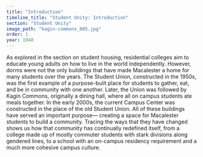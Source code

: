 ```yaml
---
title: "Introduction"
timeline_title: "Student Unity: Introduction"
section: "Student Unity"
image_path: "kagin-commons_005.jpg"
order: 1
year: 1948
---
```


As explored in the section on student housing, residential colleges aim to educate young adults on how to live in the world independently. However, dorms were not the only buildings that have made Macalester a home for many students over the years. The Student Union, constructed in the 1950s, was the first example of a purpose-built place for students to gather, eat, and be in community with one another. Later, the Union was followed by Kagin Commons, originally a dining hall, where all on campus students ate meals together. In the early 2000s, the current Campus Center was constructed in the place of the old Student Union. All of these buildings have served an important purpose— creating a space for Macalester students to build a community. Tracing the ways that they have changed shows us how that community has continually redefined itself, from a college made up of mostly commuter students with stark divisions along gendered lines, to a school with an on-campus residency requirement and a much more cohesive campus culture. 
